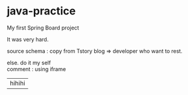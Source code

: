 # java-practice

My first Spring Board project

It was very hard.

source schema : copy from Tstory blog => developer who want to rest.

else. do it my self<br>
comment : using iframe

<html>
  <body>
    <table>
      <tr>
        <td>
          hihihi
        </td>
      </tr>
    </table>
  </body>
</html>
